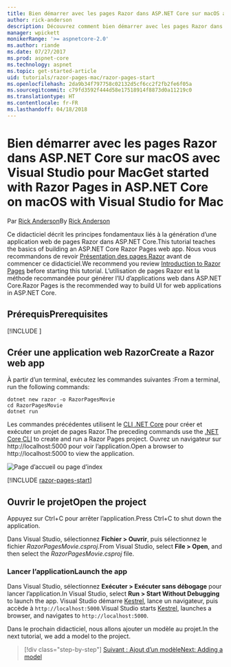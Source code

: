 ```yaml
---
title: Bien démarrer avec les pages Razor dans ASP.NET Core sur macOS avec Visual Studio pour Mac
author: rick-anderson
description: Découvrez comment bien démarrer avec les pages Razor dans ASP.NET Core à l’aide de Visual Studio pour Mac.
manager: wpickett
monikerRange: '>= aspnetcore-2.0'
ms.author: riande
ms.date: 07/27/2017
ms.prod: aspnet-core
ms.technology: aspnet
ms.topic: get-started-article
uid: tutorials/razor-pages-mac/razor-pages-start
ms.openlocfilehash: 2da9b34f797758c02132d5cf6cc2f2fb2fe6f05a
ms.sourcegitcommit: c79fd3592f444d58e17518914f8873d0a11219c0
ms.translationtype: HT
ms.contentlocale: fr-FR
ms.lasthandoff: 04/18/2018
---
```

# <a name="get-started-with-razor-pages-in-aspnet-core-on-macos-with-visual-studio-for-mac"></a><span data-ttu-id="5061d-103">Bien démarrer avec les pages Razor dans ASP.NET Core sur macOS avec Visual Studio pour Mac</span><span class="sxs-lookup"><span data-stu-id="5061d-103">Get started with Razor Pages in ASP.NET Core on macOS with Visual Studio for Mac</span></span>

<span data-ttu-id="5061d-104">Par [Rick Anderson](https://twitter.com/RickAndMSFT)</span><span class="sxs-lookup"><span data-stu-id="5061d-104">By [Rick Anderson](https://twitter.com/RickAndMSFT)</span></span>

<span data-ttu-id="5061d-105">Ce didacticiel décrit les principes fondamentaux liés à la génération d’une application web de pages Razor dans ASP.NET Core.</span><span class="sxs-lookup"><span data-stu-id="5061d-105">This tutorial teaches the basics of building an ASP.NET Core Razor Pages web app.</span></span> <span data-ttu-id="5061d-106">Nous vous recommandons de revoir [Présentation des pages Razor](xref:mvc/razor-pages/index) avant de commencer ce didacticiel.</span><span class="sxs-lookup"><span data-stu-id="5061d-106">We recommend you review [Introduction to Razor Pages](xref:mvc/razor-pages/index) before starting this tutorial.</span></span> <span data-ttu-id="5061d-107">L’utilisation de pages Razor est la méthode recommandée pour générer l’IU d’applications web dans ASP.NET Core.</span><span class="sxs-lookup"><span data-stu-id="5061d-107">Razor Pages is the recommended way to build UI for web applications in ASP.NET Core.</span></span>

## <a name="prerequisites"></a><span data-ttu-id="5061d-108">Prérequis</span><span class="sxs-lookup"><span data-stu-id="5061d-108">Prerequisites</span></span>

[!INCLUDE [](~/includes/net-core-prereqs-macos.md)]

## <a name="create-a-razor-web-app"></a><span data-ttu-id="5061d-109">Créer une application web Razor</span><span class="sxs-lookup"><span data-stu-id="5061d-109">Create a Razor web app</span></span>

<span data-ttu-id="5061d-110">À partir d’un terminal, exécutez les commandes suivantes :</span><span class="sxs-lookup"><span data-stu-id="5061d-110">From a terminal, run the following commands:</span></span>

```console
dotnet new razor -o RazorPagesMovie
cd RazorPagesMovie
dotnet run
```

<span data-ttu-id="5061d-111">Les commandes précédentes utilisent le [CLI .NET Core](https://docs.microsoft.com/dotnet/core/tools/dotnet) pour créer et exécuter un projet de pages Razor.</span><span class="sxs-lookup"><span data-stu-id="5061d-111">The preceding commands use the [.NET Core CLI](https://docs.microsoft.com/dotnet/core/tools/dotnet) to create and run a Razor Pages project.</span></span> <span data-ttu-id="5061d-112">Ouvrez un navigateur sur http://localhost:5000 pour voir l’application.</span><span class="sxs-lookup"><span data-stu-id="5061d-112">Open a browser to http://localhost:5000 to view the application.</span></span>

![Page d’accueil ou page d’index](../razor-pages/razor-pages-start/_static/home.png)

[!INCLUDE [razor-pages-start](../../includes/RP/razor-pages-start.md)]

## <a name="open-the-project"></a><span data-ttu-id="5061d-114">Ouvrir le projet</span><span class="sxs-lookup"><span data-stu-id="5061d-114">Open the project</span></span>

<span data-ttu-id="5061d-115">Appuyez sur Ctrl+C pour arrêter l’application.</span><span class="sxs-lookup"><span data-stu-id="5061d-115">Press Ctrl+C to shut down the application.</span></span>

<span data-ttu-id="5061d-116">Dans Visual Studio, sélectionnez **Fichier > Ouvrir**, puis sélectionnez le fichier *RazorPagesMovie.csproj*.</span><span class="sxs-lookup"><span data-stu-id="5061d-116">From Visual Studio, select **File > Open**, and then select the *RazorPagesMovie.csproj* file.</span></span>

### <a name="launch-the-app"></a><span data-ttu-id="5061d-117">Lancer l’application</span><span class="sxs-lookup"><span data-stu-id="5061d-117">Launch the app</span></span>

<span data-ttu-id="5061d-118">Dans Visual Studio, sélectionnez **Exécuter > Exécuter sans débogage** pour lancer l’application.</span><span class="sxs-lookup"><span data-stu-id="5061d-118">In Visual Studio, select **Run > Start Without Debugging** to launch the app.</span></span> <span data-ttu-id="5061d-119">Visual Studio démarre [Kestrel](xref:fundamentals/servers/kestrel), lance un navigateur, puis accède à `http://localhost:5000`.</span><span class="sxs-lookup"><span data-stu-id="5061d-119">Visual Studio starts [Kestrel](xref:fundamentals/servers/kestrel), launches a browser, and navigates to `http://localhost:5000`.</span></span>

<span data-ttu-id="5061d-120">Dans le prochain didacticiel, nous allons ajouter un modèle au projet.</span><span class="sxs-lookup"><span data-stu-id="5061d-120">In the next tutorial, we add a model to the project.</span></span>

> [!div class="step-by-step"]
> [<span data-ttu-id="5061d-121">Suivant : Ajout d’un modèle</span><span class="sxs-lookup"><span data-stu-id="5061d-121">Next: Adding a model</span></span>](xref:tutorials/razor-pages-mac/model)
